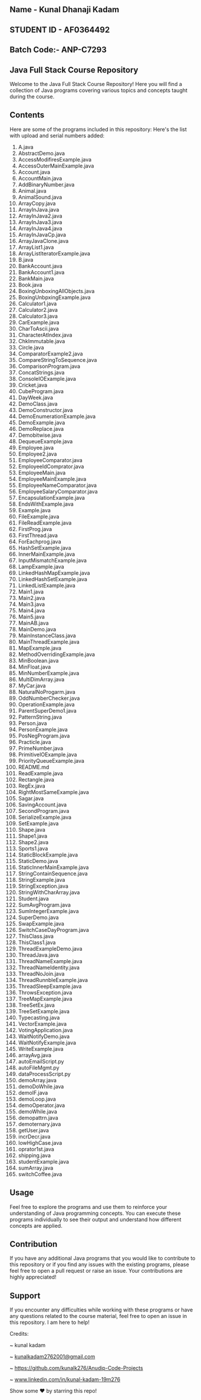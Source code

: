 
## Name - Kunal Dhanaji Kadam

## STUDENT ID - AF0364492  

## Batch Code:- ANP-C7293


##  Java Full Stack Course Repository

Welcome to the Java Full Stack Course Repository! Here you will find a collection of Java programs covering various topics and concepts taught during the course.

## Contents

Here are some of the programs included in this repository:
Here's the list with upload and serial numbers added:

1. A.java  
2. AbstractDemo.java  
3. AccessModifiresExample.java  
4. AccessOuterMainExample.java  
5. Account.java  
6. AccountMain.java  
7. AddBinaryNumber.java  
8. Animal.java  
9. AnimalSound.java  
10. ArrayCopy.java  
11. ArrayInJava.java  
12. ArrayInJava2.java  
13. ArrayInJava3.java  
14. ArrayInJava4.java  
15. ArrayInJavaCp.java  
16. ArrayJavaClone.java  
17. ArrayList1.java  
18. ArrayListIteratorExample.java  
19. B.java  
20. BankAccount.java  
21. BankAccount1.java  
22. BankMain.java  
23. Book.java  
24. BoxingUnboxingAllObjects.java  
25. BoxingUnbpxingExample.java  
26. Calculator1.java  
27. Calculator2.java  
28. Calculator3.java  
29. CarExample.java  
30. CharToAscii.java  
31. CharacterAtIndex.java  
32. ChkImmutable.java  
33. Circle.java  
34. ComparatorExample2.java  
35. CompareStringToSequence.java  
36. ComparisonProgram.java  
37. ConcatStrings.java  
38. ConsoleIOExample.java  
39. Cricket.java  
40. CubeProgram.java  
41. DayWeek.java  
42. DemoClass.java  
43. DemoConstructor.java  
44. DemoEnumerationExample.java  
45. DemoExample.java  
46. DemoReplace.java  
47. Demobitwise.java  
48. DequeueExample.java  
49. Employee.java  
50. Employee2.java  
51. EmployeeComparator.java  
52. EmployeeIdComprator.java  
53. EmployeeMain.java  
54. EmployeeMainExample.java  
55. EmployeeNameComparator.java  
56. EmployeeSalaryComparator.java  
57. EncapsulationExample.java  
58. EndsWithExample.java  
59. Example.java  
60. FileExample.java  
61. FileReadExample.java  
62. FirstProg.java  
63. FirstThread.java  
64. ForEachprog.java  
65. HashSetExample.java  
66. InnerMainExample.java  
67. InputMismatchExample.java  
68. LampExample.java  
69. LinkedHashMapExample.java  
70. LinkedHashSetExample.java  
71. LinkedListExample.java  
72. Main1.java  
73. Main2.java  
74. Main3.java  
75. Main4.java  
76. Main5.java  
77. MainAB.java  
78. MainDemo.java  
79. MainInstanceClass.java  
80. MainThreadExample.java  
81. MapExample.java  
82. MethodOverridingExample.java  
83. MinBoolean.java  
84. MinFloat.java  
85. MinNumberExample.java  
86. MultiDimArray.java  
87. MyCar.java  
88. NaturalNoProgarm.java  
89. OddNumberChecker.java  
90. OperationExample.java  
91. ParentSuperDemo1.java  
92. PatternString.java  
93. Person.java  
94. PersonExample.java  
95. PosNegProgram.java  
96. Practicle.java  
97. PrimeNumber.java  
98. PrimitiveIOExample.java  
99. PriorityQueueExample.java  
100. README.md  
101. ReadExample.java  
102. Rectangle.java  
103. RegEx.java  
104. RightMostSameExample.java  
105. Sagar.java  
106. SavingAccount.java  
107. SecondProgram.java  
108. SerializeExample.java  
109. SetExample.java  
110. Shape.java  
111. Shape1.java  
112. Shape2.java  
113. Sports1.java  
114. StaticBlockExample.java  
115. StaticDemo.java  
116. StaticInnerMainExample.java  
117. StringContainSequence.java  
118. StringExample.java  
119. StringException.java  
120. StringWithCharArray.java  
121. Student.java  
122. SumAvgProgram.java  
123. SumIntegerExample.java  
124. SuperDemo.java  
125. SwapExample.java  
126. SwitchCaseDayProgram.java  
127. ThisClass.java  
128. ThisClass1.java  
129. ThreadExampleDemo.java  
130. ThreadJava.java  
131. ThreadNameExample.java  
132. ThreadNameIdentity.java  
133. ThreadNoJoin.java  
134. ThreadRunnbleExample.java  
135. ThreadSleepExample.java  
136. ThrowsException.java  
137. TreeMapExample.java  
138. TreeSetEx.java  
139. TreeSetExample.java  
140. Typecasting.java  
141. VectorExample.java  
142. VotingApplication.java  
143. WaitNotifyDemo.java  
144. WaitNotifyExample.java  
145. WriteExample.java  
146. arrayAvg.java  
147. autoEmailScript.py  
148. autoFileMgmt.py  
149. dataProcessScript.py  
150. demoArray.java  
151. demoDoWhile.java  
152. demoIF.java  
153. demoLoop.java  
154. demoOperator.java  
155. demoWhile.java  
156. demopattrn.java  
157. demoternary.java  
158. getUser.java  
159. incrDecr.java  
160. lowHighCase.java  
161. oprator1st.java  
162. shipping.java  
163. studentExample.java  
164. sumArray.java  
165. switchCoffee.java


## Usage

Feel free to explore the programs and use them to reinforce your understanding of Java programming concepts. You can execute these programs individually to see their output and understand how different concepts are applied.

## Contribution

If you have any additional Java programs that you would like to contribute to this repository or if you find any issues with the existing programs, please feel free to open a pull request or raise an issue. Your contributions are highly appreciated!

## Support

If you encounter any difficulties while working with these programs or have any questions related to the course material, feel free to open an issue in this repository. I am here to help!

Credits:

~ kunal kadam

~ kunalkadam2762001@gmail.com

~ https://github.com/kunalk276/Anudip-Code-Projects

~ www.linkedin.com/in/kunal-kadam-19m276

Show some  ❤️  by starring this repo!
